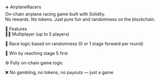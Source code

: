 ✈️ AirplaneRacers      
On-chain airplane racing game built with Solidity.    
No rewards. No tokens. Just pure fun and randomness on the blockchain.       
     
🧩 Features    
👨‍✈️ Multiplayer (up to 5 players)        
       
🔄 Race logic based on randomness (0 or 1 stage forward per round) 
 
🏁 Win by reaching stage 5 first   
       
⚙️ Fully on-chain game logic   
    
❌ No gambling, no tokens, no payouts — just a game    
  
